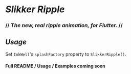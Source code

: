 # ___Slikker Ripple___
### // *The new, real ripple animation, for Flutter.* //

## *Usage*
Set `InkWell`'s `splashFactory` property to `SlikkerRipple()`.

#### Full README / Usage / Examples coming soon
